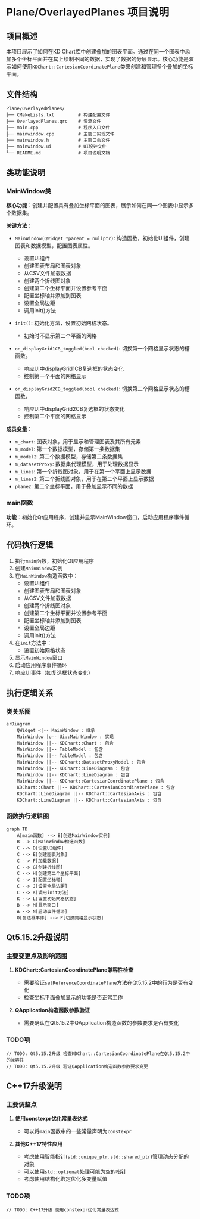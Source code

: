 # Plane/OverlayedPlanes 项目说明

## 项目概述

本项目展示了如何在KD Chart库中创建叠加的图表平面。通过在同一个图表中添加多个坐标平面并在其上绘制不同的数据，实现了数据的分层显示。核心功能是演示如何使用`KDChart::CartesianCoordinatePlane`类来创建和管理多个叠加的坐标平面。

## 文件结构

```
Plane/OverlayedPlanes/
├── CMakeLists.txt         # 构建配置文件
├── OverlayedPlanes.qrc    # 资源文件
├── main.cpp               # 程序入口文件
├── mainwindow.cpp         # 主窗口实现文件
├── mainwindow.h           # 主窗口头文件
├── mainwindow.ui          # UI设计文件
└── README.md              # 项目说明文档
```

## 类功能说明

### MainWindow类

**核心功能**：创建并配置具有叠加坐标平面的图表，展示如何在同一个图表中显示多个数据集。

**关键方法**：
- `MainWindow(QWidget *parent = nullptr)`: 构造函数，初始化UI组件，创建图表和数据模型，配置图表属性。
  - 设置UI组件
  - 创建图表布局和图表对象
  - 从CSV文件加载数据
  - 创建两个折线图对象
  - 创建第二个坐标平面并设置参考平面
  - 配置坐标轴并添加到图表
  - 设置全局边距
  - 调用init()方法

- `init()`: 初始化方法，设置初始网格状态。
  - 初始时不显示第二个平面的网格

- `on_displayGrid1CB_toggled(bool checked)`: 切换第一个网格显示状态的槽函数。
  - 响应UI中displayGrid1CB复选框的状态变化
  - 控制第一个平面的网格显示

- `on_displayGrid2CB_toggled(bool checked)`: 切换第二个网格显示状态的槽函数。
  - 响应UI中displayGrid2CB复选框的状态变化
  - 控制第二个平面的网格显示

**成员变量**：
- `m_chart`: 图表对象，用于显示和管理图表及其所有元素
- `m_model`: 第一个数据模型，存储第一条数据集
- `m_model2`: 第二个数据模型，存储第二条数据集
- `m_datasetProxy`: 数据集代理模型，用于处理数据显示
- `m_lines`: 第一个折线图对象，用于在第一个平面上显示数据
- `m_lines2`: 第二个折线图对象，用于在第二个平面上显示数据
- `plane2`: 第二个坐标平面，用于叠加显示不同的数据

### main函数

**功能**：初始化Qt应用程序，创建并显示MainWindow窗口，启动应用程序事件循环。

## 代码执行逻辑

1. 执行`main`函数，初始化Qt应用程序
2. 创建`MainWindow`实例
3. 在`MainWindow`构造函数中：
   - 设置UI组件
   - 创建图表布局和图表对象
   - 从CSV文件加载数据
   - 创建两个折线图对象
   - 创建第二个坐标平面并设置参考平面
   - 配置坐标轴并添加到图表
   - 设置全局边距
   - 调用init()方法
4. 在`init`方法中：
   - 设置初始网格状态
5. 显示`MainWindow`窗口
6. 启动应用程序事件循环
7. 响应UI事件（如复选框状态变化）

## 执行逻辑关系

### 类关系图

```mermaid
erDiagram
    QWidget <|-- MainWindow : 继承
    MainWindow |o-- Ui::MainWindow : 实现
    MainWindow ||-- KDChart::Chart : 包含
    MainWindow ||-- TableModel : 包含
    MainWindow ||-- TableModel : 包含
    MainWindow ||-- KDChart::DatasetProxyModel : 包含
    MainWindow ||-- KDChart::LineDiagram : 包含
    MainWindow ||-- KDChart::LineDiagram : 包含
    MainWindow ||-- KDChart::CartesianCoordinatePlane : 包含
    KDChart::Chart ||-- KDChart::CartesianCoordinatePlane : 包含
    KDChart::LineDiagram ||-- KDChart::CartesianAxis : 包含
    KDChart::LineDiagram ||-- KDChart::CartesianAxis : 包含
```

### 函数执行逻辑图

```mermaid
graph TD
    A[main函数] --> B[创建MainWindow实例]
    B --> C[MainWindow构造函数]
    C --> D[设置UI组件]
    C --> E[创建图表对象]
    C --> F[加载数据]
    C --> G[创建折线图]
    C --> H[创建第二个坐标平面]
    C --> I[配置坐标轴]
    C --> J[设置全局边距]
    C --> K[调用init方法]
    K --> L[设置初始网格状态]
    B --> M[显示窗口]
    A --> N[启动事件循环]
    O[复选框事件] --> P[切换网格显示状态]
```

## Qt5.15.2升级说明

### 主要变更点及影响范围

1. **KDChart::CartesianCoordinatePlane兼容性检查**
   - 需要验证`setReferenceCoordinatePlane`方法在Qt5.15.2中的行为是否有变化
   - 检查坐标平面叠加显示的功能是否正常工作

2. **QApplication构造函数参数验证**
   - 需要确认在Qt5.15.2中QApplication构造函数的参数要求是否有变化

### TODO项

```
// TODO: Qt5.15.2升级 检查KDChart::CartesianCoordinatePlane在Qt5.15.2中的兼容性
// TODO: Qt5.15.2升级 验证QApplication构造函数参数要求变更
```

## C++17升级说明

### 主要调整点

1. **使用constexpr优化常量表达式**
   - 可以将`main`函数中的一些常量声明为`constexpr`

2. **其他C++17特性应用**
   - 考虑使用智能指针(`std::unique_ptr`, `std::shared_ptr`)管理动态分配的对象
   - 可以使用`std::optional`处理可能为空的指针
   - 考虑使用结构化绑定优化多变量赋值

### TODO项

```
// TODO: C++17升级 使用constexpr优化常量表达式
```